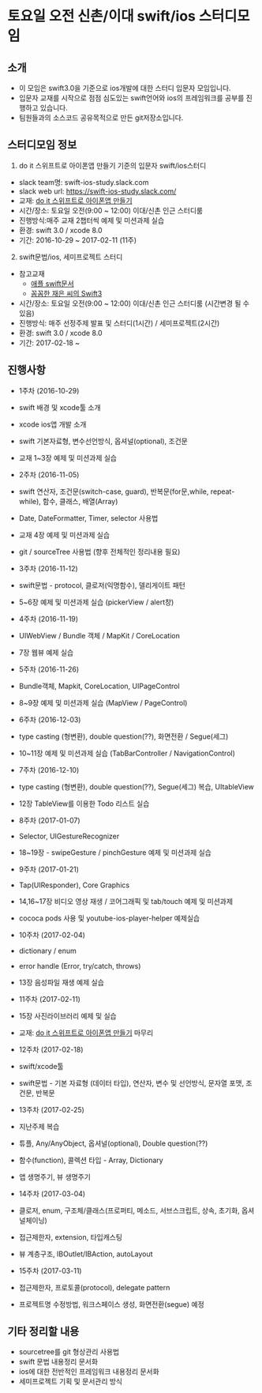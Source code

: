 # 토요일 오전 신촌/이대 swift/ios 스터디모임

## 소개
* 이 모임은 swift3.0을 기준으로 ios개발에 대한 스터디 입문자 모임입니다.
* 입문자 교재를 시작으로 점점 심도있는 swift언어와 ios의 프레임워크를 공부를 진행하고 있습니다.
* 팀원들과의 소스코드 공유목적으로 만든 git저장소입니다.
 
## 스터디모임 정보
1) do it 스위프트로 아이폰앱 만들기 기준의 입문자 swift/ios스터디
* slack team명: swift-ios-study.slack.com
* slack web url: https://swift-ios-study.slack.com/
* 교재: [do it 스위프트로 아이폰앱 만들기](http://book.naver.com/bookdb/book_detail.nhn?bid=10653497)
* 시간/장소: 토요일 오전(9:00 ~ 12:00) 이대/신촌 인근 스터디룸
* 진행방식:매주 교재 2챕터씩 예제 및 미션과제 실습
* 환경: swift 3.0 / xcode 8.0
* 기간: 2016-10-29 ~ 2017-02-11 (11주)

2) swift문법/ios, 세미프로젝트 스터디
* 참고교재
  * [애플 swift문서](
https://developer.apple.com/library/prerelease/content/documentation/Swift/Conceptual/Swift_Programming_Language/)
  * [꼼꼼한 재은 씨의 Swift3](http://book.naver.com/bookdb/book_detail.nhn?bid=11282203)
* 시간/장소: 토요일 오전(9:00 ~ 12:00) 이대/신촌 인근 스터디룸 (시간변경 될 수 있음)
* 진행방식: 매주 선정주제 발표 및 스터디(1시간) / 세미프로젝트(2시간)
* 환경: swift 3.0 / xcode 8.0
* 기간: 2017-02-18 ~

## 진행사항
* 1주차 (2016-10-29)
 * swift 배경 및 xcode툴 소개
 * xcode ios앱 개발 소개
 * swift 기본자료형, 변수선언방식, 옵셔널(optional), 조건문
 * 교재 1~3장 예제 및 미션과제 실습 

* 2주차 (2016-11-05)
 * swift 연산자, 조건문(switch-case, guard), 반복문(for문,while, repeat-while), 함수, 클래스, 배열(Array)
 * Date, DateFormatter, Timer, selector 사용법
 * 교재 4장 예제 및 미션과제 실습
 * git / sourceTree 사용법 (향후 전체적인 정리내용 필요) 

* 3주차 (2016-11-12)
 * swift문법 - protocol, 클로저(익명함수), 델리게이트 패턴
 * 5~6장 예제 및 미션과제 실습 (pickerView / alert창)

* 4주차 (2016-11-19)
 * UIWebView / Bundle 객체 / MapKit / CoreLocation
 * 7장 웹뷰 예제 실습

* 5주차 (2016-11-26)
 * Bundle객체, Mapkit, CoreLocation, UIPageControl
 * 8~9장 예제 및 미션과제 실습 (MapView / PageControl)
 
* 6주차 (2016-12-03)
 * type casting (형변환), double question(??), 화면전환 / Segue(세그)
 * 10~11장 예제 및 미션과제 실습 (TabBarController / NavigationControl)

* 7주차 (2016-12-10)
 * type casting (형변환), double question(??), Segue(세그) 복습, UItableView
 * 12장 TableView를 이용한 Todo 리스트 실습
 
* 8주차 (2017-01-07)
 * Selector, UIGestureRecognizer 
 * 18~19장 - swipeGesture / pinchGesture 예제 및 미션과제 실습

* 9주차 (2017-01-21)
 * Tap(UIResponder), Core Graphics
 * 14,16~17장 비디오 영상 재생 / 코어그래픽 및 tab/touch 예제 및 미션과제
 * cococa pods 사용 및 youtube-ios-player-helper 예제실습

* 10주차 (2017-02-04)
 * dictionary / enum
 * error handle (Error, try/catch, throws)
 * 13장 음성파일 재생 예제 실습
 
* 11주차 (2017-02-11)
 * 15장 사진라이브러리 예제 및 실습
 * 교재: [do it 스위프트로 아이폰앱 만들기](http://book.naver.com/bookdb/book_detail.nhn?bid=10653497) 마무리
 
* 12주차 (2017-02-18)
 * swift/xcode툴
 * swift문법 - 기본 자료형 (데이터 타입), 연산자, 변수 및 선언방식, 문자열 포맷, 조건문, 반복문
 
* 13주차 (2017-02-25)
 * 지난주제 복습
 * 튜플, Any/AnyObject, 옵셔널(optional), Double question(??)
 * 함수(function), 콜렉션 타입 - Array, Dictionary
 * 앱 생명주기, 뷰 생명주기

* 14주차 (2017-03-04)
 * 클로저, enum, 구조체/클래스(프로퍼티, 메소드, 서브스크립트, 상속, 초기화, 옵셔널체이닝)
 * 접근제한자, extension, 타입캐스팅
 * 뷰 계층구조, IBOutlet/IBAction, autoLayout
 
* 15주차 (2017-03-11)
 * 접근제한자, 프로토콜(protocol), delegate pattern
 * 프로젝트명 수정방법, 워크스페이스 생성, 화면전환(segue) 예정
 
## 기타 정리할 내용
* sourcetree를 git 형상관리 사용법
* swift 문법 내용정리 문서화
* ios에 대한 전반적인 프레임워크 내용정리 문서화
* 세미프로젝트 기획 및 문서관리 방식
